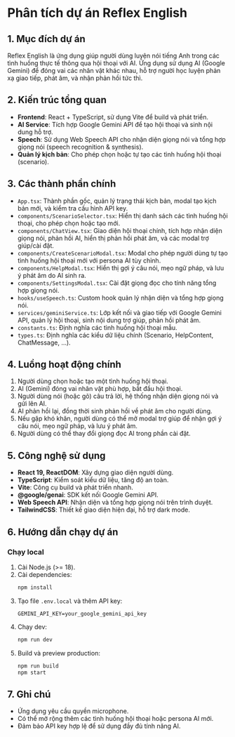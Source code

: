# Phân tích dự án Reflex English

## 1. Mục đích dự án
Reflex English là ứng dụng giúp người dùng luyện nói tiếng Anh trong các tình huống thực tế thông qua hội thoại với AI. Ứng dụng sử dụng AI (Google Gemini) để đóng vai các nhân vật khác nhau, hỗ trợ người học luyện phản xạ giao tiếp, phát âm, và nhận phản hồi tức thì.

## 2. Kiến trúc tổng quan
- **Frontend**: React + TypeScript, sử dụng Vite để build và phát triển.
- **AI Service**: Tích hợp Google Gemini API để tạo hội thoại và sinh nội dung hỗ trợ.
- **Speech**: Sử dụng Web Speech API cho nhận diện giọng nói và tổng hợp giọng nói (speech recognition & synthesis).
- **Quản lý kịch bản**: Cho phép chọn hoặc tự tạo các tình huống hội thoại (scenario).

## 3. Các thành phần chính
- `App.tsx`: Thành phần gốc, quản lý trạng thái kịch bản, modal tạo kịch bản mới, và kiểm tra cấu hình API key.
- `components/ScenarioSelector.tsx`: Hiển thị danh sách các tình huống hội thoại, cho phép chọn hoặc tạo mới.
- `components/ChatView.tsx`: Giao diện hội thoại chính, tích hợp nhận diện giọng nói, phản hồi AI, hiển thị phản hồi phát âm, và các modal trợ giúp/cài đặt.
- `components/CreateScenarioModal.tsx`: Modal cho phép người dùng tự tạo tình huống hội thoại mới với persona AI tùy chỉnh.
- `components/HelpModal.tsx`: Hiển thị gợi ý câu nói, mẹo ngữ pháp, và lưu ý phát âm do AI sinh ra.
- `components/SettingsModal.tsx`: Cài đặt giọng đọc cho tính năng tổng hợp giọng nói.
- `hooks/useSpeech.ts`: Custom hook quản lý nhận diện và tổng hợp giọng nói.
- `services/geminiService.ts`: Lớp kết nối và giao tiếp với Google Gemini API, quản lý hội thoại, sinh nội dung trợ giúp, phản hồi phát âm.
- `constants.ts`: Định nghĩa các tình huống hội thoại mẫu.
- `types.ts`: Định nghĩa các kiểu dữ liệu chính (Scenario, HelpContent, ChatMessage, ...).

## 4. Luồng hoạt động chính
1. Người dùng chọn hoặc tạo một tình huống hội thoại.
2. AI (Gemini) đóng vai nhân vật phù hợp, bắt đầu hội thoại.
3. Người dùng nói (hoặc gõ) câu trả lời, hệ thống nhận diện giọng nói và gửi lên AI.
4. AI phản hồi lại, đồng thời sinh phản hồi về phát âm cho người dùng.
5. Nếu gặp khó khăn, người dùng có thể mở modal trợ giúp để nhận gợi ý câu nói, mẹo ngữ pháp, và lưu ý phát âm.
6. Người dùng có thể thay đổi giọng đọc AI trong phần cài đặt.

## 5. Công nghệ sử dụng
- **React 19, ReactDOM**: Xây dựng giao diện người dùng.
- **TypeScript**: Kiểm soát kiểu dữ liệu, tăng độ an toàn.
- **Vite**: Công cụ build và phát triển nhanh.
- **@google/genai**: SDK kết nối Google Gemini API.
- **Web Speech API**: Nhận diện và tổng hợp giọng nói trên trình duyệt.
- **TailwindCSS**: Thiết kế giao diện hiện đại, hỗ trợ dark mode.

## 6. Hướng dẫn chạy dự án
### Chạy local
1. Cài Node.js (>= 18).
2. Cài dependencies:
   ```bash
   npm install
   ```
3. Tạo file `.env.local` và thêm API key:
   ```env
   GEMINI_API_KEY=your_google_gemini_api_key
   ```
4. Chạy dev:
   ```bash
   npm run dev
   ```
5. Build và preview production:
   ```bash
   npm run build
   npm start
   ```

## 7. Ghi chú
- Ứng dụng yêu cầu quyền microphone.
- Có thể mở rộng thêm các tình huống hội thoại hoặc persona AI mới.
- Đảm bảo API key hợp lệ để sử dụng đầy đủ tính năng AI. 